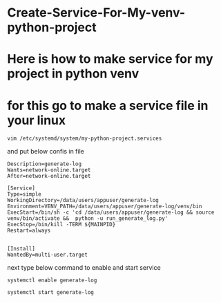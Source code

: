 # Create-Service-For-My-venv-python-project
# Here is how to make service for my project in python venv

# for this go to make a service file in your linux

```
vim /etc/systemd/system/my-python-project.services

```
and put below confis in file 

```
Description=generate-log
Wants=network-online.target
After=network-online.target

[Service]
Type=simple
WorkingDirectory=/data/users/appuser/generate-log
Environment=VENV_PATH=/data/users/appuser/generate-log/venv/bin
ExecStart=/bin/sh -c 'cd /data/users/appuser/generate-log && source venv/bin/activate &&  python -u run_generate_log.py'
ExecStop=/bin/kill -TERM ${MAINPID}
Restart=always


[Install]
WantedBy=multi-user.target
```

next type below command to enable and start service

```
systemctl enable generate-log

systemctl start generate-log
```
